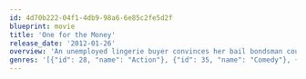 ```yaml
---
id: 4d70b222-04f1-4db9-98a6-6e85c2fe5d2f
blueprint: movie
title: 'One for the Money'
release_date: '2012-01-26'
overview: 'An unemployed lingerie buyer convinces her bail bondsman cousin to give her a shot as a bounty hunter. Her first assignment is to track down a former cop on the run for murder – the same man who broke her heart years before. With the help of some friends and the best bounty hunter in the business, she slowly learns what it takes to be a true bounty hunter.'
genres: '[{"id": 28, "name": "Action"}, {"id": 35, "name": "Comedy"}, {"id": 80, "name": "Crime"}]'
---
```

